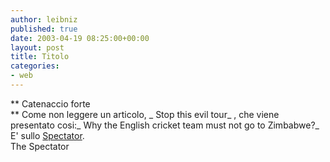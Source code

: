 ```yaml
---
author: leibniz
published: true
date: 2003-04-19 08:25:00+00:00
layout: post
title: Titolo
categories:
- web
---
```


 **   Catenaccio forte   
** Come non leggere un articolo,  _ Stop this evil tour_ , che viene presentato cosi:_ Why the English cricket team must not go to Zimbabwe?_ E' sullo  [   Spectator](http://www.spectator.co.uk/article.php3?table=old&section=current&issue=2003-04-19&id=3008).   
The Spectator
